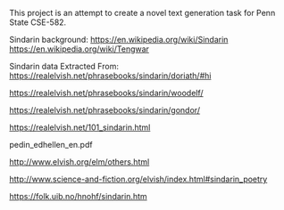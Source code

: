 This project is an attempt to create a novel text generation task for Penn State CSE-582.

Sindarin background:
https://en.wikipedia.org/wiki/Sindarin
https://en.wikipedia.org/wiki/Tengwar



Sindarin data Extracted From: 
https://realelvish.net/phrasebooks/sindarin/doriath/#hi

https://realelvish.net/phrasebooks/sindarin/woodelf/

https://realelvish.net/phrasebooks/sindarin/gondor/

https://realelvish.net/101_sindarin.html

pedin_edhellen_en.pdf

http://www.elvish.org/elm/others.html

http://www.science-and-fiction.org/elvish/index.html#sindarin_poetry

https://folk.uib.no/hnohf/sindarin.htm